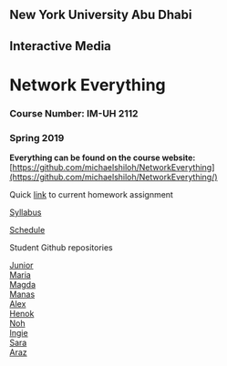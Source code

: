 ## New York University Abu Dhabi
## Interactive Media
# Network Everything
### Course Number: IM-UH 2112
### Spring 2019

**Everything can be found on the course website:**   
[https://github.com/michaelshiloh/NetworkEverything](https://github.com/michaelshiloh/NetworkEverything/)


Quick
[link](https://github.com/michaelshiloh/NetworkEverything/blob/master/schedule.md#current-homework-assignment)
to current homework assignment


[Syllabus](syllabus.md)  

[Schedule](schedule.md)

Student Github repositories

[Junior](http://github.com/jgarcia1599/Network-Everything)   
[Maria](http://github.com/marialauramirabelli/Network-Everything)  
[Magda](http://github.com/trudla/NetworkEverything)  
[Manas](http://github.com/manaspant/Network_Everything)   
[Alex](http://github.com/AlemayehuMekonen/Network-everything)  
[Henok](http://github.com/HenokGuluma/NetworkEverything)  
[Noh](http://github.com/jhn281/NetworkEverything)  
[Ingie](http://github.com/ingiebaho/NetworkEverything)  
[Sara](https://github.com/sarafakhry/Network-Everything)   
[Araz](https://github.com/ArazAslanian/networkEverything)
